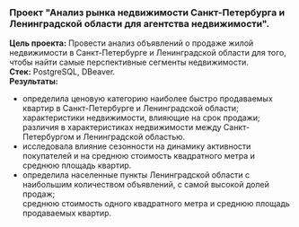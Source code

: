 ### Проект "Анализ рынка недвижимости Санкт-Петербурга и Ленинградской области для агентства недвижимости".
**Цель проекта:** Провести анализ объявлений о продаже жилой недвижимости в Санкт-Петербурге и Ленинградской области для того, чтобы найти самые перспективные сегменты недвижимости.  
**Стек:** PostgreSQL, DBeaver.  
**Результаты:**   
- определила ценовую категорию наиболее быстро продаваемых квартир в Санкт-Петербурге и Ленинградской области;  
  характеристики недвижимости, влияющие на срок продажи;  
  различия в характеристиках недвижимости между Санкт-Петербургом и Ленинградской областью.  
- исследовала влияние сезонности на динамику активности покупателей и на среднюю стоимость квадратного метра и среднюю площадь квартир.  
- определила населенные пункты Ленинградской области с наибольшим количеством объявлений, с самой высокой долей продаж;  
  среднюю стоимость одного квадратного метра и среднюю площадь продаваемых квартир.  

